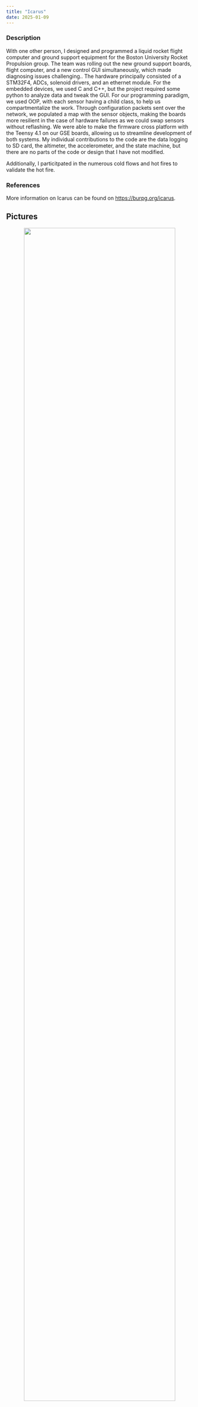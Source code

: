 ```yaml
---
title: "Icarus"
date: 2025-01-09
---
```


### Description
With one other person, I designed and programmed a liquid rocket flight computer and ground support equipment for the Boston University Rocket Propulsion group. The team was rolling out the new ground support boards, flight computer, and a new control GUI simultaneously, which made diagnosing issues challenging.. The hardware principally consisted of a STM32F4, ADCs, solenoid drivers, and an ethernet module. For the embedded devices, we used C and C++, but the project required some python to analyze data and tweak the GUI. For our programming paradigm, we used OOP, with each sensor having a child class, to help us compartmentalize the work. Through configuration packets sent over the network, we populated a map with the sensor objects, making the boards more resilient in the case of hardware failures as we could swap sensors without reflashing. We were able to make the firmware cross platform with the Teensy 4.1 on our GSE boards, allowing us to streamline development of both systems. My individual contributions to the code are the data logging to SD card, the altimeter, the accelerometer, and the state machine, but there are no parts of the code or design that I have not modified.

Additionally, I particitpated in the numerous cold flows and hot fires to validate the hot fire. 

### References
More information on Icarus can be found on https://burpg.org/icarus.

## Pictures
<p align="center">
<img src="/portfolio/images/DSCF1734.JPG" width="90%">
</p>
<p align="center">
Icarus Flight Computer First Integration
</p>

<p align="center">
<img src="/portfolio/images/IMG_7376.JPG" width="90%">
</p>
<p align="center">
Icarus Hot Fire November 10, 2024
</p>
